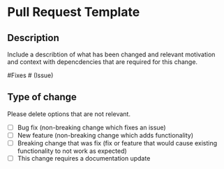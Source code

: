 # Pull Request Template

## Description

Include a describtion of what has been changed and relevant motivation and context with depencdencies that are required for this change.

#Fixes # (Issue)

## Type of change

Please delete options that are not relevant.

- [ ] Bug fix (non-breaking change which fixes an issue)
- [ ] New feature (non-breaking change which adds functionality)
- [ ] Breaking change that was fix (fix or feature that would cause existing functionality to not work as expected)
- [ ] This change requires a documentation update
